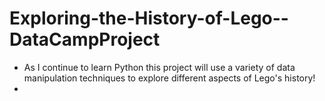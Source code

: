 # Exploring-the-History-of-Lego--DataCampProject
+ As I continue to learn Python this project will use a variety of data manipulation techniques to explore different aspects of Lego's history!
+ 
